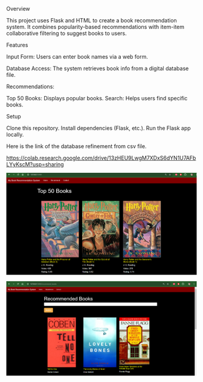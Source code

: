 Overview

This project uses Flask and HTML to create a book recommendation system. It combines popularity-based recommendations with item-item collaborative filtering to suggest books to users.

Features

Input Form: Users can enter book names via a web form.

Database Access: The system retrieves book info from a digital database file.



Recommendations:

Top 50 Books: Displays popular books.
Search: Helps users find specific books.



Setup

Clone this repository.
Install dependencies (Flask, etc.).
Run the Flask app locally.


Here is the link of the database refinement from csv file.

https://colab.research.google.com/drive/13zHEU9LwgM7XDxS6dYN1U7AFbLYyKscM?usp=sharing





![HomePage](image.png)




![Recommendation Page](image-1.png)


